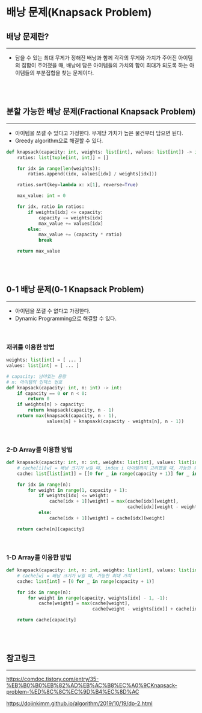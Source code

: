 # 배낭 문제(Knapsack Problem)

## 배낭 문제란?

---

-   담을 수 있는 최대 무게가 정해진 배낭과 함께 각각의 무게와 가치가 주어진 아이템의 집합이 주어졌을 때, 배낭에 담은 아이템들의 가치의 합이 최대가 되도록 하는 아이템들의 부분집합을 찾는 문제이다.

<br>

<br>

## 분할 가능한 배낭 문제(Fractional Knapsack Problem)

---

-   아이템을 쪼갤 수 있다고 가정한다. 무게당 가치가 높은 물건부터 담으면 된다.
-   Greedy algorithm으로 해결할 수 있다.

```python
def knapsack(capacity: int, weights: list[int], values: list[int]) -> int:
    ratios: list[tuple[int, int]] = []

    for idx in range(len(weights)):
        ratios.append((idx, values[idx] / weights[idx]))

    ratios.sort(key=lambda x: x[1], reverse=True)

    max_value: int = 0

    for idx, ratio in ratios:
        if weights[idx] <= capacity:
            capacity -= weights[idx]
            max_value += values[idx]
        else:
            max_value += (capacity * ratio)
            break

    return max_value
```

<br>

<br>

## 0-1 배낭 문제(0-1 Knapsack Problem)

---

-   아이템을 쪼갤 수 없다고 가정한다.
-   Dynamic Programming으로 해결할 수 있다.

<br>

### 재귀를 이용한 방법

```python
weights: list[int] = [ ... ]
values: list[int] = [ ... ]

# capacity: 남아있는 용량
# n: 아이템의 인덱스 번호
def knapsack(capacity: int, n: int) -> int:
    if capacity == 0 or n < 0:
        return 0
    if weights[n] > capacity:
        return knapsack(capacity, n - 1)
    return max(knapsack(capacity, n - 1),
               values[n] + knapsaxk(capacity - weights[n], n - 1))
```

<br>

### 2-D Array를 이용한 방법

```python
def knapsack(capacity: int, n: int, weights: list[int], values: list[int]) -> int:
    # cache[i][w] = 배낭 크기가 w일 때, index i 아이템까지 고려했을 때, 가능한 최대 가치
    cache: list[list[int]] = [[0 for _ in range(capacity + 1)] for _ in range(n + 1)]

    for idx in range(n):
        for weight in range(1, capacity + 1):
            if weights[idx] <= weight:
                cache[idx + 1][weight] = max(cache[idx][weight],
                                             cache[idx][weight - weights[idx]] + values[idx])
            else:
                cache[idx + 1][weight] = cache[idx][weight]

    return cache[n][capacity]
```

<br>

### 1-D Array를 이용한 방법

```python
def knapsack(capacity: int, n: int, weights: list[int], values: list[int]) -> int:
    # cache[w] = 배낭 크기가 w일 때, 가능한 최대 가치
    cache: list[int] = [0 for _ in range(capacity + 1)]

    for idx in range(n):
        for weight in range(capacity, weights[idx] - 1, -1):
            cache[weight] = max(cache[weight],
                                cache[weight - weights[idx]] + cache[idx])

    return cache[capacity]
```

<br>

<br>

## 참고링크

---

https://comdoc.tistory.com/entry/35-%EB%B0%B0%EB%82%AD%EB%AC%B8%EC%A0%9CKnapsack-problem-%ED%8C%8C%EC%9D%B4%EC%8D%AC

https://dojinkimm.github.io/algorithm/2019/10/19/dp-2.html
